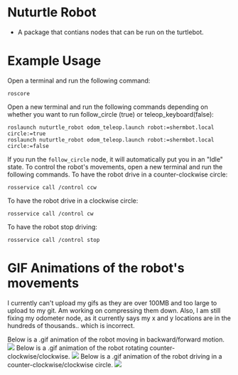 # Nuturtle Robot
* A package that contians nodes that can be run on the turtlebot.

# Example Usage
Open a terminal and run the following command:
```
roscore
```
Open a new terminal and run the following commands depending on whether you want to run follow_circle (true) or teleop_keyboard(false):
```
roslaunch nuturtle_robot odom_teleop.launch robot:=shermbot.local circle:=true
roslaunch nuturtle_robot odom_teleop.launch robot:=shermbot.local circle:=false
```
If you run the ``` follow_circle ``` node, it will automatically put you in an "Idle" state. To control the robot's movements, open a new terminal and run the following commands.
To have the robot drive in a counter-clockwise circle:
``` 
rosservice call /control ccw
```
To have the robot drive in a clockwise circle:
```
rosservice call /control cw
```
To have the robot stop driving:
```
rosservice call /control stop
```

# GIF Animations of the robot's movements
I currently can't upload my gifs as they are over 100MB and too large to upload to my git. Am working on compressing them down.
Also, I am still fixing my odometer node, as it currently says my x and y locations are in the hundreds of thousands.. which is incorrect.

Below is a .gif animation of the robot moving in backward/forward motion.
![](https://drive.google.com/uc?export=view&id=10TJfIkKhyZBhw4tlfTHuNQmEMD_IuyU_)
Below is a .gif animation of the robot rotating counter-clockwise/clockwise.
![](https://drive.google.com/uc?export=view&id=1iV1cexMgyEQOZ-HSeTIhQliZsY_ycmUM)
Below is a .gif animation of the robot driving in a counter-clockwise/clockwise circle.
![](https://drive.google.com/uc?export=view&id=1DG9hfBL64F_pzBvydPeIy8Hqr4bJBSTs)